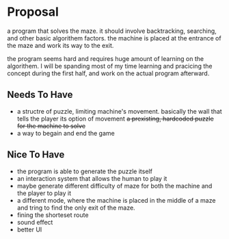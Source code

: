 # Proposal 
a program that solves the maze. it should involve backtracking,
searching, and other basic algorithem factors. the machine is 
placed at the entrance of the maze and work its way to the exit.

the program seems hard and requires huge amount of learning on the 
algorithem. I will be spanding most of my time learning and 
pracicing the concept during the first half, and work on the actual
program afterward.

## Needs To Have
- a structre of puzzle, limiting machine's movement. basically
    the wall that tells the player its option of movement
~~a prexisting, hardcoded puzzle for the machine to solve~~
- a way to begain and end the game

## Nice To Have
- the program is able to generate the puzzle itself
- an interaction system that allows the human to play it
- maybe generate different difficulty of maze for both the machine 
    and the player to play it
- a different mode, where the machine is placed in the middle 
    of a maze and tring to find the only exit of the maze.
- fining the shorteset route
- sound effect
- better UI
